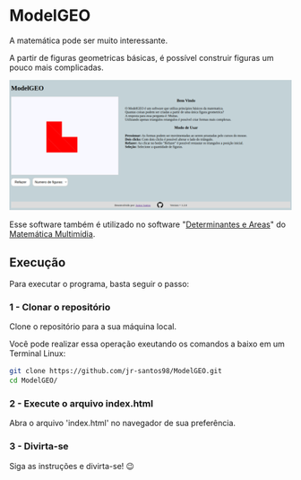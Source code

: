# ModelGEO

A matemática pode ser muito interessante.

A partir de figuras geometricas básicas, é possível construir figuras um pouco mais complicadas.

![ModelGEO](modelGEO-Screnshot.png)

Esse software também é utilizado no software "[Determinantes e Areas](https://github.com/MS901b/determinantes_areas)" do [Matemática Multimídia](https://m3.ime.unicamp.br/).

## Execução

Para executar o programa, basta seguir o passo:

### 1 - Clonar o repositório

Clone o repositório para a sua máquina local.

Você pode realizar essa operação exeutando os comandos a baixo em um Terminal Linux:

```bash
git clone https://github.com/jr-santos98/ModelGEO.git
cd ModelGEO/
```

### 2 - Execute o arquivo index.html

Abra o arquivo 'index.html' no navegador de sua preferência.

### 3 - Divirta-se

Siga as instruções e divirta-se! :wink:
